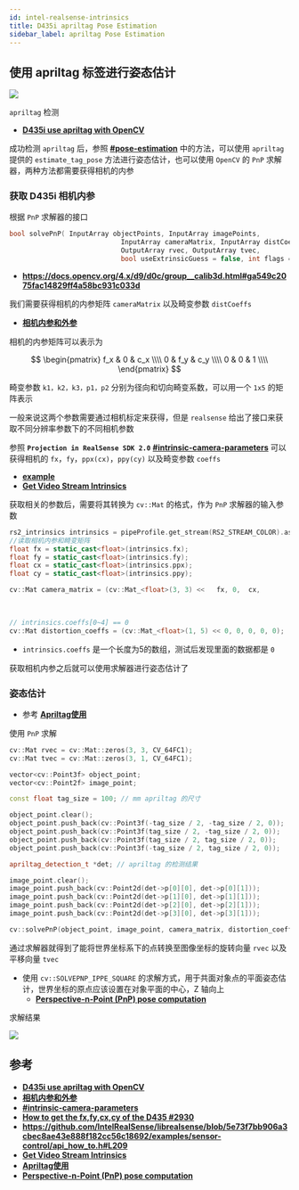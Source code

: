 ```yaml
---
id: intel-realsense-intrinsics
title: D435i apriltag Pose Estimation
sidebar_label: apriltag Pose Estimation
---
```


## 使用 apriltag 标签进行姿态估计

![](https://pictures-1304295136.cos.ap-guangzhou.myqcloud.com/screenshot/ubuntu/realsense/realsense-apriltag-pose.png)

`apriltag` 检测

- **[D435i use apriltag with OpenCV](https://sinnammanyo.cn/personal-site/docs/computer/cv/realsense/intel-realsense-apriltag)**

成功检测 `apriltag` 后，参照 **[#pose-estimation](https://github.com/AprilRobotics/apriltag/wiki/AprilTag-User-Guide#pose-estimation)** 中的方法，可以使用 `apriltag` 提供的 `estimate_tag_pose` 方法进行姿态估计，也可以使用 `OpenCV` 的 `PnP` 求解器，两种方法都需要获得相机的内参

### 获取 D435i 相机内参
根据 `PnP` 求解器的接口
``` cpp
bool solvePnP( InputArray objectPoints, InputArray imagePoints,
                            InputArray cameraMatrix, InputArray distCoeffs,
                            OutputArray rvec, OutputArray tvec,
                            bool useExtrinsicGuess = false, int flags = SOLVEPNP_ITERATIVE );
```
- **https://docs.opencv.org/4.x/d9/d0c/group__calib3d.html#ga549c2075fac14829ff4a58bc931c033d**

我们需要获得相机的内参矩阵 `cameraMatrix` 以及畸变参数 `distCoeffs`

- **[相机内参和外参](https://zhuanlan.zhihu.com/p/144307108)**

相机的内参矩阵可以表示为

$$
\begin{pmatrix}
    f_x & 0 & c_x \\\\
    0 & f_y & c_y \\\\
    0 & 0 & 1 \\\\
\end{pmatrix}
$$

畸变参数 `k1，k2，k3，p1，p2` 分别为径向和切向畸变系数，可以用一个 `1x5` 的矩阵表示

一般来说这两个参数需要通过相机标定来获得，但是 `realsense` 给出了接口来获取不同分辨率参数下的不同相机参数
 
参照 **`Projection in RealSense SDK 2.0`** **[#intrinsic-camera-parameters](https://github.com/IntelRealSense/librealsense/wiki/Projection-in-RealSense-SDK-2.0#intrinsic-camera-parameters)** 可以获得相机的 `fx`，`fy`，`ppx(cx)`，`ppy(cy)` 以及畸变参数 `coeffs`
- **[example](https://github.com/IntelRealSense/librealsense/blob/5e73f7bb906a3cbec8ae43e888f182cc56c18692/examples/sensor-control/api_how_to.h#L209)**
- **[Get Video Stream Intrinsics](https://github.com/IntelRealSense/librealsense/wiki/API-How-To#get-video-stream-intrinsics)**

获取相关的参数后，需要将其转换为 `cv::Mat` 的格式，作为 `PnP` 求解器的输入参数

``` cpp
rs2_intrinsics intrinsics = pipeProfile.get_stream(RS2_STREAM_COLOR).as<rs2::video_stream_profile>().get_intrinsics();
//读取相机内参和畸变矩阵
float fx = static_cast<float>(intrinsics.fx);
float fy = static_cast<float>(intrinsics.fy);
float cx = static_cast<float>(intrinsics.ppx);
float cy = static_cast<float>(intrinsics.ppy);

cv::Mat camera_matrix = (cv::Mat_<float>(3, 3) <<   fx, 0,  cx,
                                                                                                        0,  fy, cy,
                                                                                                        0,  0,  1);

// intrinsics.coeffs[0~4] == 0
cv::Mat distortion_coeffs = (cv::Mat_<float>(1, 5) << 0, 0, 0, 0, 0);
```
- `intrinsics.coeffs` 是一个长度为5的数组，测试后发现里面的数据都是 `0`

获取相机内参之后就可以使用求解器进行姿态估计了

### 姿态估计
- 参考 **[Apriltag使用](https://blog.csdn.net/u010949023/article/details/116597057)**

使用 `PnP` 求解
``` cpp
cv::Mat rvec = cv::Mat::zeros(3, 3, CV_64FC1);
cv::Mat tvec = cv::Mat::zeros(3, 1, CV_64FC1);

vector<cv::Point3f> object_point;
vector<cv::Point2f> image_point;

const float tag_size = 100; // mm apriltag 的尺寸

object_point.clear();
object_point.push_back(cv::Point3f(-tag_size / 2, -tag_size / 2, 0));
object_point.push_back(cv::Point3f(tag_size / 2, -tag_size / 2, 0));
object_point.push_back(cv::Point3f(tag_size / 2, tag_size / 2, 0));
object_point.push_back(cv::Point3f(-tag_size / 2, tag_size / 2, 0));

apriltag_detection_t *det; // apriltag 的检测结果

image_point.clear();
image_point.push_back(cv::Point2d(det->p[0][0], det->p[0][1]));
image_point.push_back(cv::Point2d(det->p[1][0], det->p[1][1]));
image_point.push_back(cv::Point2d(det->p[2][0], det->p[2][1]));
image_point.push_back(cv::Point2d(det->p[3][0], det->p[3][1]));

cv::solvePnP(object_point, image_point, camera_matrix, distortion_coeffs, rvec, tvec, cv::SOLVEPNP_IPPE_SQUARE);
```

通过求解器就得到了能将世界坐标系下的点转换至图像坐标的旋转向量 `rvec` 以及平移向量 `tvec`
- 使用 `cv::SOLVEPNP_IPPE_SQUARE` 的求解方式，用于共面对象点的平面姿态估计，世界坐标的原点应该设置在对象平面的中心，Z 轴向上
  - **[Perspective-n-Point (PnP) pose computation](https://docs.opencv.org/4.x/d5/d1f/calib3d_solvePnP.html)**

求解结果

![](https://pictures-1304295136.cos.ap-guangzhou.myqcloud.com/screenshot/ubuntu/realsense/realsense-apriltag-pose.png)

## 参考
- **[D435i use apriltag with OpenCV](https://sinnammanyo.cn/personal-site/docs/computer/cv/realsense/intel-realsense-apriltag)**
- **[相机内参和外参](https://zhuanlan.zhihu.com/p/144307108)**
- **[#intrinsic-camera-parameters](https://github.com/IntelRealSense/librealsense/wiki/Projection-in-RealSense-SDK-2.0#intrinsic-camera-parameters)**
- **[How to get the fx,fy,cx,cy of the D435 #2930](https://github.com/IntelRealSense/librealsense/issues/2930)**
- **https://github.com/IntelRealSense/librealsense/blob/5e73f7bb906a3cbec8ae43e888f182cc56c18692/examples/sensor-control/api_how_to.h#L209**
- **[Get Video Stream Intrinsics](https://github.com/IntelRealSense/librealsense/wiki/API-How-To#get-video-stream-intrinsics)**
- **[Apriltag使用](https://blog.csdn.net/u010949023/article/details/116597057)**
- **[Perspective-n-Point (PnP) pose computation](https://docs.opencv.org/4.x/d5/d1f/calib3d_solvePnP.html)**


